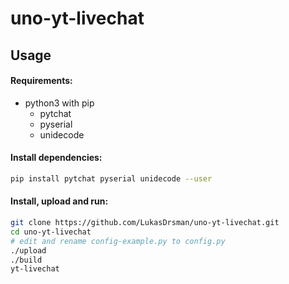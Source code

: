 # uno-yt-livechat
## Usage
#### Requirements:
* python3 with pip
  * pytchat
  * pyserial
  * unidecode
  
#### Install dependencies:
```sh
pip install pytchat pyserial unidecode --user
```
#### Install, upload and run:
```sh
git clone https://github.com/LukasDrsman/uno-yt-livechat.git
cd uno-yt-livechat
# edit and rename config-example.py to config.py
./upload
./build
yt-livechat
```

